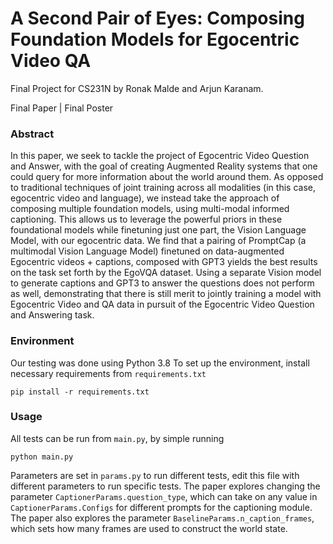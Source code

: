 # A Second Pair of Eyes: Composing Foundation Models for Egocentric Video QA
Final Project for CS231N by Ronak Malde and Arjun Karanam.

Final Paper | Final Poster

### Abstract

In this paper, we seek to tackle the project of Egocentric Video Question and Answer, with the goal of creating Augmented Reality systems that one could query for more information about the world around them. As opposed to traditional techniques of joint training across all modalities (in this case, egocentric video and language), we instead take the approach of composing multiple foundation models, using multi-modal informed captioning. This allows us to leverage the powerful priors in these foundational models while finetuning just one part, the Vision Language Model, with our egocentric data. We find that a pairing of PromptCap (a multimodal Vision Language Model) finetuned on data-augmented Egocentric videos + captions, composed with GPT3 yields the best results on the task set forth by the EgoVQA dataset. Using a separate Vision model to generate captions and GPT3 to answer the questions does not perform as well, demonstrating that there is still merit to jointly training a model with Egocentric Video and QA data in pursuit of the Egocentric Video Question and Answering task.

### Environment

Our testing was done using Python 3.8
To set up the environment, install necessary requirements from `requirements.txt` 

```pip install -r requirements.txt```

### Usage

All tests can be run from `main.py`, by simple running

```python main.py```

Parameters are set in `params.py` to run different tests, edit this file with different parameters to run specific tests. The paper explores changing the parameter `CaptionerParams.question_type`, which can take on any value in `CaptionerParams.Configs` for different prompts for the captioning module. 
The paper also explores the parameter `BaselineParams.n_caption_frames`, which sets how many frames are used to construct the world state. 

